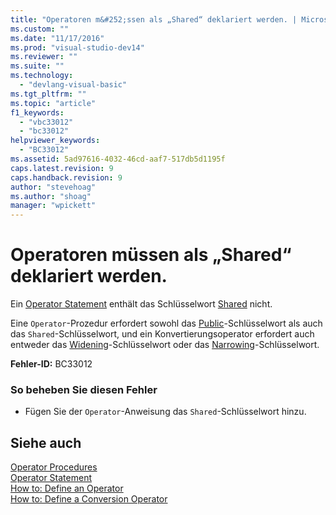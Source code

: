 ```yaml
---
title: "Operatoren m&#252;ssen als „Shared“ deklariert werden. | Microsoft Docs"
ms.custom: ""
ms.date: "11/17/2016"
ms.prod: "visual-studio-dev14"
ms.reviewer: ""
ms.suite: ""
ms.technology: 
  - "devlang-visual-basic"
ms.tgt_pltfrm: ""
ms.topic: "article"
f1_keywords: 
  - "vbc33012"
  - "bc33012"
helpviewer_keywords: 
  - "BC33012"
ms.assetid: 5ad97616-4032-46cd-aaf7-517db5d1195f
caps.latest.revision: 9
caps.handback.revision: 9
author: "stevehoag"
ms.author: "shoag"
manager: "wpickett"
---
```

# Operatoren m&#252;ssen als „Shared“ deklariert werden.
Ein [Operator Statement](../../visual-basic/language-reference/statements/operator-statement.md) enthält das Schlüsselwort [Shared](../../visual-basic/language-reference/modifiers/shared.md) nicht.  
  
 Eine `Operator`\-Prozedur erfordert sowohl das [Public](../../visual-basic/language-reference/modifiers/public.md)\-Schlüsselwort als auch das `Shared`\-Schlüsselwort, und ein Konvertierungsoperator erfordert auch entweder das [Widening](../../visual-basic/language-reference/modifiers/widening.md)\-Schlüsselwort oder das [Narrowing](../../visual-basic/language-reference/modifiers/narrowing.md)\-Schlüsselwort.  
  
 **Fehler\-ID:** BC33012  
  
### So beheben Sie diesen Fehler  
  
-   Fügen Sie der `Operator`\-Anweisung das `Shared`\-Schlüsselwort hinzu.  
  
## Siehe auch  
 [Operator Procedures](../../visual-basic/programming-guide/language-features/procedures/operator-procedures.md)   
 [Operator Statement](../../visual-basic/language-reference/statements/operator-statement.md)   
 [How to: Define an Operator](../../visual-basic/programming-guide/language-features/procedures/how-to-define-an-operator.md)   
 [How to: Define a Conversion Operator](../../visual-basic/programming-guide/language-features/procedures/how-to-define-a-conversion-operator.md)